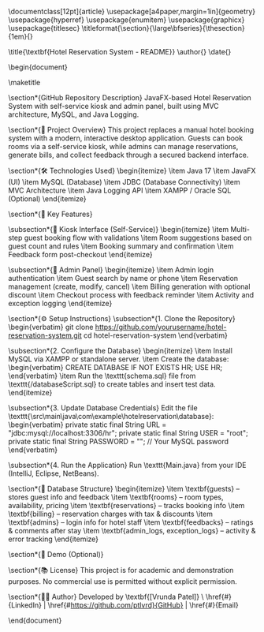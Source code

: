 \documentclass[12pt]{article}
\usepackage[a4paper,margin=1in]{geometry}
\usepackage{hyperref}
\usepackage{enumitem}
\usepackage{graphicx}
\usepackage{titlesec}
\titleformat{\section}{\large\bfseries}{\thesection}{1em}{}

\title{\textbf{Hotel Reservation System - README}}
\author{}
\date{}

\begin{document}

\maketitle

\section*{GitHub Repository Description}
JavaFX-based Hotel Reservation System with self-service kiosk and admin panel, built using MVC architecture, MySQL, and Java Logging.

\section*{📌 Project Overview}
This project replaces a manual hotel booking system with a modern, interactive desktop application. Guests can book rooms via a self-service kiosk, while admins can manage reservations, generate bills, and collect feedback through a secured backend interface.

\section*{🛠️ Technologies Used}
\begin{itemize}
    \item Java 17
    \item JavaFX (UI)
    \item MySQL (Database)
    \item JDBC (Database Connectivity)
    \item MVC Architecture
    \item Java Logging API
    \item XAMPP / Oracle SQL (Optional)
\end{itemize}

\section*{🚀 Key Features}

\subsection*{🧾 Kiosk Interface (Self-Service)}
\begin{itemize}
    \item Multi-step guest booking flow with validations
    \item Room suggestions based on guest count and rules
    \item Booking summary and confirmation
    \item Feedback form post-checkout
\end{itemize}

\subsection*{🔐 Admin Panel}
\begin{itemize}
    \item Admin login authentication
    \item Guest search by name or phone
    \item Reservation management (create, modify, cancel)
    \item Billing generation with optional discount
    \item Checkout process with feedback reminder
    \item Activity and exception logging
\end{itemize}

\section*{⚙️ Setup Instructions}
\subsection*{1. Clone the Repository}
\begin{verbatim}
git clone https://github.com/yourusername/hotel-reservation-system.git
cd hotel-reservation-system
\end{verbatim}

\subsection*{2. Configure the Database}
\begin{itemize}
    \item Install MySQL via XAMPP or standalone server.
    \item Create the database:
\begin{verbatim}
CREATE DATABASE IF NOT EXISTS HR;
USE HR;
\end{verbatim}
    \item Run the \texttt{schema.sql} file from \texttt{/databaseScript.sql} to create tables and insert test data.
\end{itemize}

\subsection*{3. Update Database Credentials}
Edit the file \texttt{\src\main\java\com\example\hotelreservation\database}:
\begin{verbatim}
private static final String URL = "jdbc:mysql://localhost:3306/hr";
private static final String USER = "root";
private static final String PASSWORD = ""; // Your MySQL password
\end{verbatim}

\subsection*{4. Run the Application}
Run \texttt{Main.java} from your IDE (IntelliJ, Eclipse, NetBeans).

\section*{💾 Database Structure}
\begin{itemize}
    \item \textbf{guests} – stores guest info and feedback
    \item \textbf{rooms} – room types, availability, pricing
    \item \textbf{reservations} – tracks booking info
    \item \textbf{billing} – reservation charges with tax \& discounts
    \item \textbf{admins} – login info for hotel staff
    \item \textbf{feedbacks} – ratings \& comments after stay
    \item \textbf{admin\_logs, exception\_logs} – activity \& error tracking
\end{itemize}

\section*{📸 Demo (Optional)}


\section*{📚 License}
This project is for academic and demonstration purposes. No commercial use is permitted without explicit permission.

\section*{🙋‍♂️ Author}
Developed by \textbf{[Vrunda Patel]} \\
\href{#}{LinkedIn} | \href{#https://github.com/ptlvrd}{GitHub} | \href{#}{Email}

\end{document}
